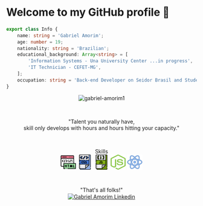 <p align="center" style="text-align: center;">
    <h1> Welcome to my GitHub profile 👋 </h1>
</p>

<!-- ABOUT OF ME -->
```ts
export class Info { 
    name: string = 'Gabriel Amorim';
    age: number = 19;
    nationality: string = 'Brazilian';
    educational_background: Array<string> = [
        'Information Systems - Una University Center ...in progress',
        'IT Technician - CEFET-MG',
    ];
    occupation: string = 'Back-end Developer on Seidor Brasil and Student';
}

```

<p align="center">
    <img src="https://github-readme-stats.vercel.app/api?username=gabriel-amorim1&show_icons=true"
        alt="gabriel-amorim1" />
</p>

<!-- MOTIVATIONAL PHRASE -->
<br>
<p align="center">
    "Talent you naturally have, <br>skill only develops with hours and hours hitting your capacity."
</p>
<br>

<!-- Skills -->
<p align="center">
    Skills
    <br>
    <img align="center"
        src=".github/html.svg"
        alt="HTML" 
        height="40" 
        width="40" />
    <img align="center"
        src=".github/css.svg"
        alt="CSS" 
        height="40" 
        width="40" />
    <img align="center"
        src=".github/js.svg"
        alt="JavaScript" 
        height="40" 
        width="40" />
    <img align="center"
        src=".github/node.svg"
        alt="Node.js" 
        height="40" 
        width="40" />
    <img align="center"
        src=".github/react.svg"
        alt="React" 
        height="40" 
        width="40" />
</p>
<br>

<!-- FOOTER -->
<p align="center">
    "That's all folks!"
    <br>
    <a href="https://www.linkedin.com/in/gabriel-amorim-b51a5a1a6/" target="blank">
        <img align="center" 
            src="https://cdn.jsdelivr.net/npm/simple-icons@3.0.1/icons/linkedin.svg"
            alt="Gabriel Amorim Linkedin" 
            height="20" 
            width="20" />
    </a>
</p>
